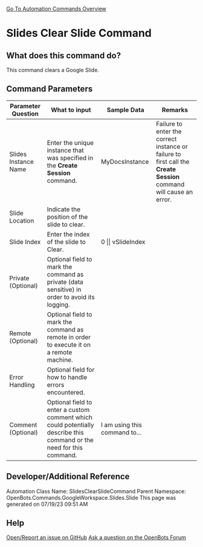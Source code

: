 <!--TITLE: Slides Clear Slide Command -->
<!-- SUBTITLE: a command in the Google Workspace Commands\Slides\Slide group. -->
[Go To Automation Commands Overview](/automation-commands)


# Slides Clear Slide Command


## What does this command do?
This command clears a Google Slide.


## Command Parameters
| Parameter Question   	| What to input  	|  Sample Data 	| Remarks  	|
| ---                    | ---               | ---           | ---       |
|Slides Instance Name|Enter the unique instance that was specified in the **Create Session** command.|MyDocsInstance|Failure to enter the correct instance or failure to first call the **Create Session** command will cause an error.|
|Slide Location|Indicate the position of the slide to clear.|||
|Slide Index|Enter the index of the slide to Clear.|0 \|\| vSlideIndex||
|Private (Optional)|Optional field to mark the command as private (data sensitive) in order to avoid its logging.|||
|Remote (Optional)|Optional field to mark the command as remote in order to execute it on a remote machine.|||
|Error Handling|Optional field for how to handle errors encountered.|||
|Comment (Optional)|Optional field to enter a custom comment which could potentially describe this command or the need for this command.|I am using this command to...||


## Developer/Additional Reference
Automation Class Name: SlidesClearSlideCommand
Parent Namespace: OpenBots.Commands.GoogleWorkspace.Slides.Slide
This page was generated on 07/19/23 09:51 AM


## Help
[Open/Report an issue on GitHub](https://github.com/OpenBotsAI/OpenBots.Studio/issues/new)
[Ask a question on the OpenBots Forum](https://openbots.ai/forums/)
